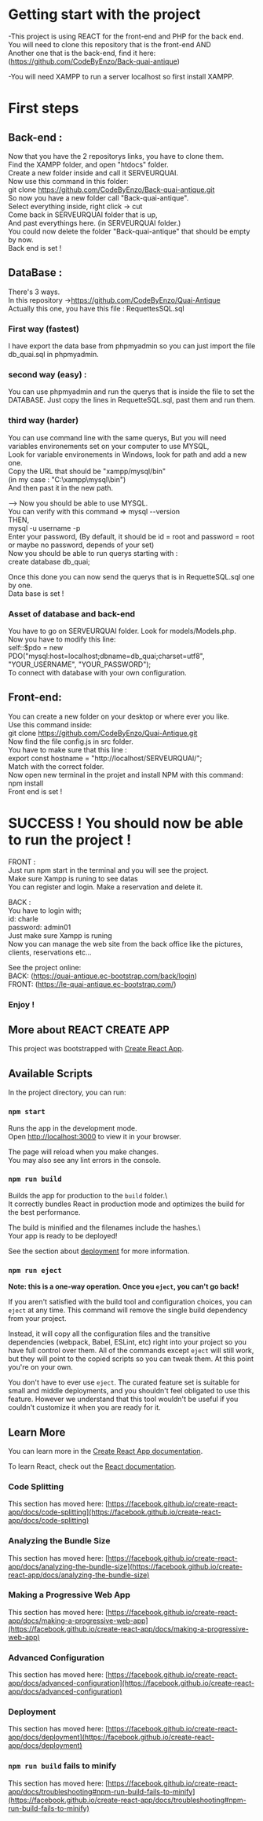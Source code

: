 # Getting start with the project

-This project is using REACT for the front-end and PHP for the back end.  
You will need to clone this repository that is the front-end AND  
Another one that is the back-end, find it here:  
(https://github.com/CodeByEnzo/Back-quai-antique)

-You will need XAMPP to run a server localhost so first install XAMPP.

# First steps

## Back-end :
Now that you have the 2 repositorys links, you have to clone them.  
Find the XAMPP folder, and open "htdocs" folder.  
Create a new folder inside and call it SERVEURQUAI.  
Now use this command in this folder:  
git clone https://github.com/CodeByEnzo/Back-quai-antique.git  
So now you have a new folder call "Back-quai-antique".  
Select everything inside, right click -> cut  
Come back in SERVEURQUAI folder that is up,  
And past everythings here. (in SERVEURQUAI folder.)  
You could now delete the folder "Back-quai-antique" that should be empty by now.  
Back end is set !

## DataBase :

There's 3 ways.  
In this repository ->https://github.com/CodeByEnzo/Quai-Antique  
Actually this one, you have this file : RequettesSQL.sql

### First way (fastest)
I have export the data base from phpmyadmin so you can just import the file db_quai.sql in phpmyadmin.

### second way (easy) :
You can use phpmyadmin and run the querys that is inside the file to set the DATABASE.
Just copy the lines in RequetteSQL.sql, past them and run them.

### third way (harder)
You can use command line with the same querys, 
But you will need variables environements set on your computer to use MYSQL,  
Look for variable environements in Windows, look for path and add a new one.  
Copy the URL that should be "xampp/mysql/bin"  
(in my case : "C:\xampp\mysql\bin")  
And then past it in the new path.  

--> Now you should be able to use MYSQL.  
You can verify with this command => mysql --version  
THEN,  
mysql -u username -p  
Enter your password, (By default, it should be id = root and password = root or maybe no password, depends of your set)  
Now you should be able to run querys starting with :  
create database db_quai;  

Once this done you can now send the querys that is in RequetteSQL.sql one by one.  
Data base is set !  

### Asset of database and back-end

You have to go on SERVEURQUAI folder. Look for models/Models.php.  
Now you have to modify this line:  
self::$pdo = new PDO("mysql:host=localhost;dbname=db_quai;charset=utf8", "YOUR_USERNAME", "YOUR_PASSWORD");  
To connect with database with your own configuration.  

## Front-end:

You can create a new folder on your desktop or where ever you like.  
Use this command inside:  
git clone https://github.com/CodeByEnzo/Quai-Antique.git  
Now find the file config.js in src folder.  
You have to make sure that this line :  
export const hostname = "http://localhost/SERVEURQUAI/";  
Match with the correct folder.  
Now open new terminal in the projet and install NPM with this command:  
npm install  
Front end is set !  

# SUCCESS ! You should now be able to run the project !
FRONT :  
Just run npm start in the terminal and you will see the project.   
Make sure Xampp is runing to see datas  
You can register and login. Make a reservation and delete it.  

BACK :  
You have to login with;  
id: charle  
password: admin01  
Just make sure Xampp is runing  
Now you can manage the web site from the back office like the pictures, clients, reservations etc...

See the project online:  
BACK: (https://quai-antique.ec-bootstrap.com/back/login)  
FRONT: (https://le-quai-antique.ec-bootstrap.com/)

### Enjoy !

## More about REACT CREATE APP

This project was bootstrapped with [Create React App](https://github.com/facebook/create-react-app).

## Available Scripts

In the project directory, you can run:

### `npm start`

Runs the app in the development mode.\
Open [http://localhost:3000](http://localhost:3000) to view it in your browser.

The page will reload when you make changes.\
You may also see any lint errors in the console.

### `npm run build`

Builds the app for production to the `build` folder.\  
It correctly bundles React in production mode and optimizes the build for the best performance.

The build is minified and the filenames include the hashes.\  
Your app is ready to be deployed!

See the section about [deployment](https://facebook.github.io/create-react-app/docs/deployment) for more information.

### `npm run eject`

**Note: this is a one-way operation. Once you `eject`, you can't go back!**

If you aren't satisfied with the build tool and configuration choices, you can `eject` at any time. This command will remove the single build dependency from your project.

Instead, it will copy all the configuration files and the transitive dependencies (webpack, Babel, ESLint, etc) right into your project so you have full control over them. All of the commands except `eject` will still work, but they will point to the copied scripts so you can tweak them. At this point you're on your own.

You don't have to ever use `eject`. The curated feature set is suitable for small and middle deployments, and you shouldn't feel obligated to use this feature. However we understand that this tool wouldn't be useful if you couldn't customize it when you are ready for it.

## Learn More

You can learn more in the [Create React App documentation](https://facebook.github.io/create-react-app/docs/getting-started).

To learn React, check out the [React documentation](https://reactjs.org/).

### Code Splitting

This section has moved here: [https://facebook.github.io/create-react-app/docs/code-splitting](https://facebook.github.io/create-react-app/docs/code-splitting)

### Analyzing the Bundle Size

This section has moved here: [https://facebook.github.io/create-react-app/docs/analyzing-the-bundle-size](https://facebook.github.io/create-react-app/docs/analyzing-the-bundle-size)

### Making a Progressive Web App

This section has moved here: [https://facebook.github.io/create-react-app/docs/making-a-progressive-web-app](https://facebook.github.io/create-react-app/docs/making-a-progressive-web-app)

### Advanced Configuration

This section has moved here: [https://facebook.github.io/create-react-app/docs/advanced-configuration](https://facebook.github.io/create-react-app/docs/advanced-configuration)

### Deployment

This section has moved here: [https://facebook.github.io/create-react-app/docs/deployment](https://facebook.github.io/create-react-app/docs/deployment)

### `npm run build` fails to minify

This section has moved here: [https://facebook.github.io/create-react-app/docs/troubleshooting#npm-run-build-fails-to-minify](https://facebook.github.io/create-react-app/docs/troubleshooting#npm-run-build-fails-to-minify)
